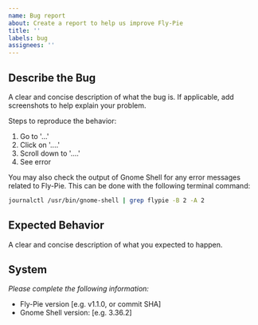 ```yaml
---
name: Bug report
about: Create a report to help us improve Fly-Pie
title: ''
labels: bug
assignees: ''
---
```


## Describe the Bug
A clear and concise description of what the bug is. If applicable, add screenshots to help explain your problem.

Steps to reproduce the behavior:
1. Go to '...'
2. Click on '....'
3. Scroll down to '....'
4. See error

You may also check the output of Gnome Shell for any error messages related to Fly-Pie. This can be done with the following terminal command:

```bash
journalctl /usr/bin/gnome-shell | grep flypie -B 2 -A 2
```

## Expected Behavior
A clear and concise description of what you expected to happen.

## System
_Please complete the following information:_
 - Fly-Pie version [e.g. v1.1.0, or commit SHA]
 - Gnome Shell version: [e.g. 3.36.2]
